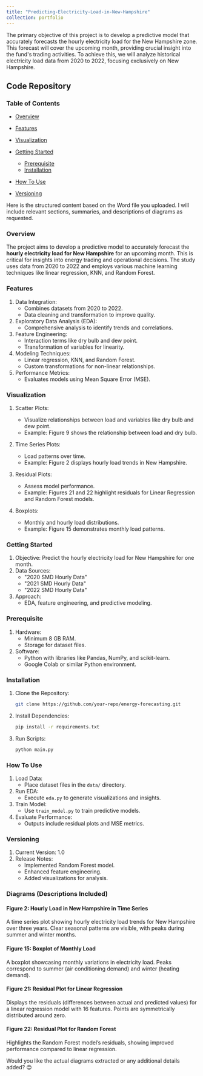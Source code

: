 ```yaml
---
title: "Predicting-Electricity-Load-in-New-Hampshire"
collection: portfolio
---
```

The primary objective of this project is to develop a predictive model that accurately forecasts the hourly electricity load for the New Hampshire zone. This forecast will cover the upcoming month, providing crucial insight into the fund's trading activities. To achieve this, we will analyze historical electricity load data from 2020 to 2022, focusing exclusively on New Hampshire.
 
## Code Repository

### Table of Contents

- [Overview](#overview)
- [Features](#features)
- [Visualization](#visualization)
- [Getting Started](#getting-started)
   - [Prerequisite](#prerequisite)
   - [Installation](#installation)

- [How To Use](how-to-use)
- [Versioning](versioning)



Here is the structured content based on the Word file you uploaded. I will include relevant sections, summaries, and descriptions of diagrams as requested.



### Overview
The project aims to develop a predictive model to accurately forecast the **hourly electricity load for New Hampshire** for an upcoming month. This is critical for insights into energy trading and operational decisions. The study uses data from 2020 to 2022 and employs various machine learning techniques like linear regression, KNN, and Random Forest.



### Features
1. Data Integration:
   - Combines datasets from 2020 to 2022.
   - Data cleaning and transformation to improve quality.
2. Exploratory Data Analysis (EDA):
   - Comprehensive analysis to identify trends and correlations.
3. Feature Engineering:
   - Interaction terms like dry bulb and dew point.
   - Transformation of variables for linearity.
4. Modeling Techniques:
   - Linear regression, KNN, and Random Forest.
   - Custom transformations for non-linear relationships.
5. Performance Metrics:
   - Evaluates models using Mean Square Error (MSE).



### Visualization
1. Scatter Plots:
   - Visualize relationships between load and variables like dry bulb and dew point.
   - Example: Figure 9 shows the relationship between load and dry bulb.

2. Time Series Plots:
   - Load patterns over time.
   - Example: Figure 2 displays hourly load trends in New Hampshire.

3. Residual Plots:
   - Assess model performance.
   - Example: Figures 21 and 22 highlight residuals for Linear Regression and Random Forest models.

4. Boxplots:
   - Monthly and hourly load distributions.
   - Example: Figure 15 demonstrates monthly load patterns.



### Getting Started
1. Objective: Predict the hourly electricity load for New Hampshire for one month.
2. Data Sources:
   - "2020 SMD Hourly Data"
   - "2021 SMD Hourly Data"
   - "2022 SMD Hourly Data"
3. Approach:
   - EDA, feature engineering, and predictive modeling.



### Prerequisite
1. Hardware:
   - Minimum 8 GB RAM.
   - Storage for dataset files.
2. Software:
   - Python with libraries like Pandas, NumPy, and scikit-learn.
   - Google Colab or similar Python environment.



### Installation
1. Clone the Repository:
   ```bash
   git clone https://github.com/your-repo/energy-forecasting.git
   ```
2. Install Dependencies:
   ```bash
   pip install -r requirements.txt
   ```
3. Run Scripts:
   ```bash
   python main.py
   ```



### How To Use
1. Load Data:
   - Place dataset files in the `data/` directory.
2. Run EDA:
   - Execute `eda.py` to generate visualizations and insights.
3. Train Model:
   - Use `train_model.py` to train predictive models.
4. Evaluate Performance:
   - Outputs include residual plots and MSE metrics.



### Versioning
1. Current Version: 1.0
2. Release Notes:
   - Implemented Random Forest model.
   - Enhanced feature engineering.
   - Added visualizations for analysis.



### Diagrams (Descriptions Included)

#### Figure 2: Hourly Load in New Hampshire in Time Series
A time series plot showing hourly electricity load trends for New Hampshire over three years. Clear seasonal patterns are visible, with peaks during summer and winter months.

#### Figure 15: Boxplot of Monthly Load
A boxplot showcasing monthly variations in electricity load. Peaks correspond to summer (air conditioning demand) and winter (heating demand).

#### Figure 21: Residual Plot for Linear Regression
Displays the residuals (differences between actual and predicted values) for a linear regression model with 16 features. Points are symmetrically distributed around zero.

#### Figure 22: Residual Plot for Random Forest
Highlights the Random Forest model’s residuals, showing improved performance compared to linear regression.



Would you like the actual diagrams extracted or any additional details added? 😊


 
